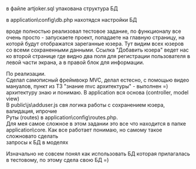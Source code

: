 <p>в файле artjoker.sql упакована структура БД</p>
<p>в application\config\db.php нахотядся настройки БД</p>
<p>вроде полностью реализовал тестовое задание, по функционалу все очень просто - запускаете проект, 
попадаете на главную страницу, на которй будут отображатся зареганные юзера. Тут видим всех юзеров со всеми сохраненными данными.
 Ссылка "Добавить юзера" ведет нас ко второй странице где видно два поля для регистрации пользователя в левой части экрана, 
  а в правой блок для информации.</p>
<p>По реализации. <br> Сделал самописный фреймвокр MVC, делал естесно, с помощью видео мануалов, пункт из ТЗ "знание mvc архитектуры" - выполнен =) 
архитектуру знаю и понимаю.
В application вся основа (controller, model view)<br> 
В public\js\adduser.js свя логика работы с сохранением юзера, валидация, ипрочие <br> 
Руты (routes) в application\config\routes.php. <br> 
Для мея самое сложное в этом задании это все что находится в папке application\core. Как все работает понимаю, но самому такое сложновато сделать <br>
запросы к БД в моделях</p>
<p>Изначально не совсем понял как использовать БД которая прилагалась в тестовому, по этому сдела свою БД =) </p>



